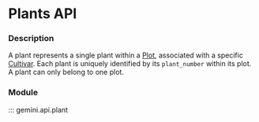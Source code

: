 # Plants API

### Description

A plant represents a single plant within a [Plot](plots.md), associated with a specific [Cultivar](cultivars.md). Each plant is uniquely identified by its `plant_number` within its plot. A plant can only belong to one plot.

### Module

::: gemini.api.plant